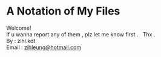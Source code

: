 # A Notation of My Files
Welcome!  
If u wanna report any of them , plz let me know first .   
Thx .   
By : zihl.kdt  
Email : zihleung@hotmail.com
